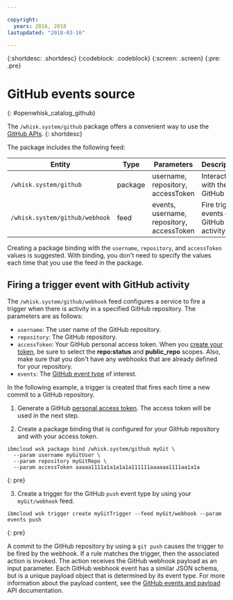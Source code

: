 ```yaml
---

copyright:
  years: 2016, 2018
lastupdated: "2018-03-16"

---
```


{:shortdesc: .shortdesc}
{:codeblock: .codeblock}
{:screen: .screen}
{:pre: .pre}

# GitHub events source
{: #openwhisk_catalog_github}

The `/whisk.system/github` package offers a convenient way to use the [GitHub APIs](https://developer.github.com/).
{: shortdesc}

The package includes the following feed:

| Entity | Type | Parameters | Description |
| --- | --- | --- | --- |
| `/whisk.system/github` | package | username, repository, accessToken | Interact with the GitHub API |
| `/whisk.system/github/webhook` | feed | events, username, repository, accessToken | Fire trigger events on GitHub activity |

Creating a package binding with the `username`, `repository`, and `accessToken` values is suggested.  With binding, you don't need to specify the values each time that you use the feed in the package.

## Firing a trigger event with GitHub activity

The `/whisk.system/github/webhook` feed configures a service to fire a trigger when there is activity in a specified GitHub repository. The parameters are as follows:

- `username`: The user name of the GitHub repository.
- `repository`: The GitHub repository.
- `accessToken`: Your GitHub personal access token. When you [create your token](https://github.com/settings/tokens), be sure to select the **repo:status** and **public_repo** scopes. Also, make sure that you don't have any webhooks that are already defined for your repository.
- `events`: The [GitHub event type](https://developer.github.com/v3/activity/events/types/) of interest.

In the following example, a trigger is created that fires each time a new commit to a GitHub repository.

1. Generate a GitHub [personal access token](https://github.com/settings/tokens). The access token will be used in the next step.

2. Create a package binding that is configured for your GitHub repository and with your access token.
  ```
  ibmcloud wsk package bind /whisk.system/github myGit \
    --param username myGitUser \
    --param repository myGitRepo \
    --param accessToken aaaaa1111a1a1a1a1a111111aaaaaa1111aa1a1a
  ```
  {: pre}

3. Create a trigger for the GitHub `push` event type by using your `myGit/webhook` feed.
  ```
  ibmcloud wsk trigger create myGitTrigger --feed myGit/webhook --param events push
  ```
  {: pre}

  A commit to the GitHub repository by using a `git push` causes the trigger to be fired by the webhook. If a rule matches the trigger, then the associated action is invoked. The action receives the GitHub webhook payload as an input parameter. Each GitHub webhook event has a similar JSON schema, but is a unique payload object that is determined by its event type. For more information about the payload content, see the [GitHub events and payload](https://developer.github.com/v3/activity/events/types/) API documentation.
